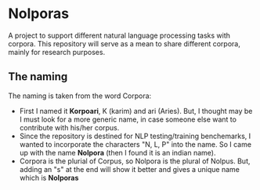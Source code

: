 # Nolporas
A project to support different natural language processing tasks with corpora. This repository will serve as a mean to share different corpora, mainly for research purposes.

## The naming
The naming is taken from the word Corpora:
- First I named it **Korpoari**, K (karim) and ari (Aries). But, I thought may be I must look for a more generic name, in case someone else want to contribute with his/her corpus.
- Since the repository is destined for NLP testing/training benchemarks, I wanted to incorporate the characters "N, L, P" into the name. So I came up with the name **Nolpora** (then I found it is an indian name). 
- Corpora is the plurial of Corpus, so Nolpora is the plural of Nolpus. But, adding an "s" at the end will show it better and gives a unique name which is **Nolporas**
